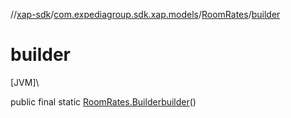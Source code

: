 //[xap-sdk](../../../index.md)/[com.expediagroup.sdk.xap.models](../index.md)/[RoomRates](index.md)/[builder](builder.md)

# builder

[JVM]\

public final static [RoomRates.Builder](-builder/index.md)[builder](builder.md)()

